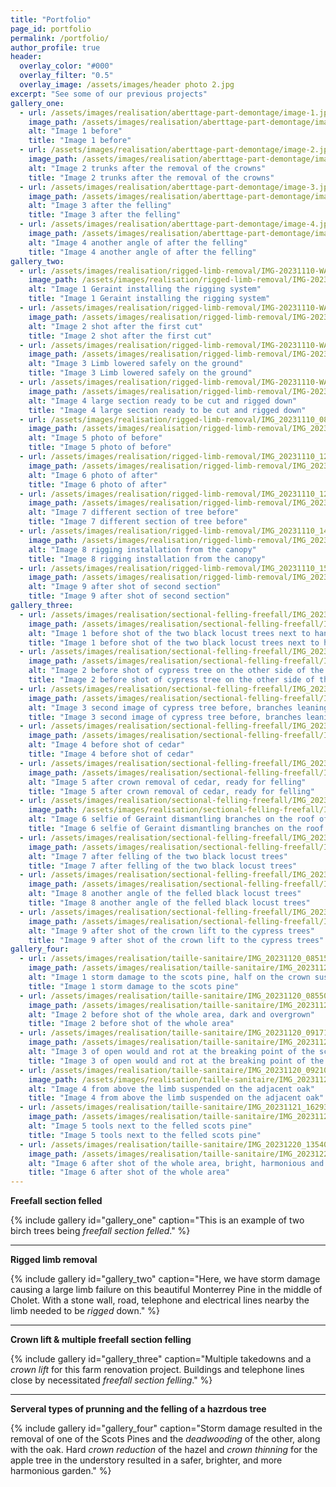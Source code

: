 ```yaml
---
title: "Portfolio"
page_id: portfolio
permalink: /portfolio/
author_profile: true
header:
  overlay_color: "#000"
  overlay_filter: "0.5"
  overlay_image: /assets/images/header photo 2.jpg
excerpt: "See some of our previous projects"
gallery_one:
  - url: /assets/images/realisation/aberttage-part-demontage/image-1.jpg
    image_path: /assets/images/realisation/aberttage-part-demontage/image-1.jpg
    alt: "Image 1 before"
    title: "Image 1 before"
  - url: /assets/images/realisation/aberttage-part-demontage/image-2.jpg
    image_path: /assets/images/realisation/aberttage-part-demontage/image-2.jpg
    alt: "Image 2 trunks after the removal of the crowns"
    title: "Image 2 trunks after the removal of the crowns"
  - url: /assets/images/realisation/aberttage-part-demontage/image-3.jpg
    image_path: /assets/images/realisation/aberttage-part-demontage/image-3.jpg
    alt: "Image 3 after the felling"
    title: "Image 3 after the felling"
  - url: /assets/images/realisation/aberttage-part-demontage/image-4.jpg
    image_path: /assets/images/realisation/aberttage-part-demontage/image-4.jpg
    alt: "Image 4 another angle of after the felling"
    title: "Image 4 another angle of after the felling"
gallery_two:
  - url: /assets/images/realisation/rigged-limb-removal/IMG-20231110-WA0009.jpg
    image_path: /assets/images/realisation/rigged-limb-removal/IMG-20231110-WA0009.jpg
    alt: "Image 1 Geraint installing the rigging system"
    title: "Image 1 Geraint installing the rigging system"
  - url: /assets/images/realisation/rigged-limb-removal/IMG-20231110-WA0010.jpg
    image_path: /assets/images/realisation/rigged-limb-removal/IMG-20231110-WA0010.jpg
    alt: "Image 2 shot after the first cut"
    title: "Image 2 shot after the first cut"
  - url: /assets/images/realisation/rigged-limb-removal/IMG-20231110-WA0012.jpg
    image_path: /assets/images/realisation/rigged-limb-removal/IMG-20231110-WA0012.jpg
    alt: "Image 3 Limb lowered safely on the ground"
    title: "Image 3 Limb lowered safely on the ground"
  - url: /assets/images/realisation/rigged-limb-removal/IMG-20231110-WA0013.jpg
    image_path: /assets/images/realisation/rigged-limb-removal/IMG-20231110-WA0013.jpg
    alt: "Image 4 large section ready to be cut and rigged down"
    title: "Image 4 large section ready to be cut and rigged down"
  - url: /assets/images/realisation/rigged-limb-removal/IMG_20231110_084214_975.jpg
    image_path: /assets/images/realisation/rigged-limb-removal/IMG_20231110_084214_975.jpg
    alt: "Image 5 photo of before"
    title: "Image 5 photo of before"
  - url: /assets/images/realisation/rigged-limb-removal/IMG_20231110_120241_443.jpg
    image_path: /assets/images/realisation/rigged-limb-removal/IMG_20231110_120241_443.jpg
    alt: "Image 6 photo of after"
    title: "Image 6 photo of after"
  - url: /assets/images/realisation/rigged-limb-removal/IMG_20231110_120312_863.jpg
    image_path: /assets/images/realisation/rigged-limb-removal/IMG_20231110_120312_863.jpg
    alt: "Image 7 different section of tree before"
    title: "Image 7 different section of tree before"
  - url: /assets/images/realisation/rigged-limb-removal/IMG_20231110_141728_562.jpg
    image_path: /assets/images/realisation/rigged-limb-removal/IMG_20231110_141728_562.jpg
    alt: "Image 8 rigging installation from the canopy"
    title: "Image 8 rigging installation from the canopy"
  - url: /assets/images/realisation/rigged-limb-removal/IMG_20231110_154814_989.jpg
    image_path: /assets/images/realisation/rigged-limb-removal/IMG_20231110_154814_989.jpg
    alt: "Image 9 after shot of second section"
    title: "Image 9 after shot of second section"
gallery_three:
  - url: /assets/images/realisation/sectional-felling-freefall/IMG_20231113_172926_931.jpg
    image_path: /assets/images/realisation/sectional-felling-freefall/IMG_20231113_172926_931.jpg
    alt: "Image 1 before shot of the two black locust trees next to hanger"
    title: "Image 1 before shot of the two black locust trees next to hanger"
  - url: /assets/images/realisation/sectional-felling-freefall/IMG_20231113_173016_227.jpg
    image_path: /assets/images/realisation/sectional-felling-freefall/IMG_20231113_173016_227.jpg
    alt: "Image 2 before shot of cypress tree on the other side of the hanger"
    title: "Image 2 before shot of cypress tree on the other side of the hanger"
  - url: /assets/images/realisation/sectional-felling-freefall/IMG_20231113_173043_059.jpg
    image_path: /assets/images/realisation/sectional-felling-freefall/IMG_20231113_173043_059.jpg
    alt: "Image 3 second image of cypress tree before, branches leaning on roof"
    title: "Image 3 second image of cypress tree before, branches leaning on roof"
  - url: /assets/images/realisation/sectional-felling-freefall/IMG_20231113_173247_200.jpg
    image_path: /assets/images/realisation/sectional-felling-freefall/IMG_20231113_173247_200.jpg
    alt: "Image 4 before shot of cedar"
    title: "Image 4 before shot of cedar"
  - url: /assets/images/realisation/sectional-felling-freefall/IMG_20231128_105526_457.jpg
    image_path: /assets/images/realisation/sectional-felling-freefall/IMG_20231128_105526_457.jpg
    alt: "Image 5 after crown removal of cedar, ready for felling"
    title: "Image 5 after crown removal of cedar, ready for felling"
  - url: /assets/images/realisation/sectional-felling-freefall/IMG_20231129_112403_972.jpg
    image_path: /assets/images/realisation/sectional-felling-freefall/IMG_20231129_112403_972.jpg
    alt: "Image 6 selfie of Geraint dismantling branches on the roof of the hanger"
    title: "Image 6 selfie of Geraint dismantling branches on the roof of the hanger"
  - url: /assets/images/realisation/sectional-felling-freefall/IMG_20231220_091917_061.jpg
    image_path: /assets/images/realisation/sectional-felling-freefall/IMG_20231220_091917_061.jpg
    alt: "Image 7 after felling of the two black locust trees"
    title: "Image 7 after felling of the two black locust trees"
  - url: /assets/images/realisation/sectional-felling-freefall/IMG_20231220_091950_089.jpg
    image_path: /assets/images/realisation/sectional-felling-freefall/IMG_20231220_091950_089.jpg
    alt: "Image 8 another angle of the felled black locust trees"
    title: "Image 8 another angle of the felled black locust trees"
  - url: /assets/images/realisation/sectional-felling-freefall/IMG_20231220_092059_387.jpg
    image_path: /assets/images/realisation/sectional-felling-freefall/IMG_20231220_092059_387.jpg
    alt: "Image 9 after shot of the crown lift to the cypress trees"
    title: "Image 9 after shot of the crown lift to the cypress trees"
gallery_four:
  - url: /assets/images/realisation/taille-sanitaire/IMG_20231120_085152_272.jpg
    image_path: /assets/images/realisation/taille-sanitaire/IMG_20231120_085152_272.jpg
    alt: "Image 1 storm damage to the scots pine, half on the crown suspended on the adjacent oak"
    title: "Image 1 storm damage to the scots pine"
  - url: /assets/images/realisation/taille-sanitaire/IMG_20231120_085508_587.jpg
    image_path: /assets/images/realisation/taille-sanitaire/IMG_20231120_085508_587.jpg
    alt: "Image 2 before shot of the whole area, dark and overgrown"
    title: "Image 2 before shot of the whole area"
  - url: /assets/images/realisation/taille-sanitaire/IMG_20231120_091713_530.jpg
    image_path: /assets/images/realisation/taille-sanitaire/IMG_20231120_091713_530.jpg
    alt: "Image 3 of open would and rot at the breaking point of the scots pine"
    title: "Image 3 of open would and rot at the breaking point of the scots pine"
  - url: /assets/images/realisation/taille-sanitaire/IMG_20231120_092104_030.jpg
    image_path: /assets/images/realisation/taille-sanitaire/IMG_20231120_092104_030.jpg
    alt: "Image 4 from above the limb suspended on the adjacent oak"
    title: "Image 4 from above the limb suspended on the adjacent oak"
  - url: /assets/images/realisation/taille-sanitaire/IMG_20231121_162930_253.jpg
    image_path: /assets/images/realisation/taille-sanitaire/IMG_20231121_162930_253.jpg
    alt: "Image 5 tools next to the felled scots pine"
    title: "Image 5 tools next to the felled scots pine"
  - url: /assets/images/realisation/taille-sanitaire/IMG_20231220_135401_309.jpg
    image_path: /assets/images/realisation/taille-sanitaire/IMG_20231220_135401_309.jpg
    alt: "Image 6 after shot of the whole area, bright, harmonious and safe"
    title: "Image 6 after shot of the whole area"
---
```


**Freefall section felled**

{% include gallery id="gallery_one" caption="This is an example of two birch trees being *freefall section felled*." %}

---

**Rigged limb removal**

{% include gallery id="gallery_two" caption="Here, we have storm damage causing a large limb failure on this beautiful Monterrey Pine in the middle of Cholet. With a stone wall, road, telephone and electrical lines nearby the limb needed to be *rigged* down." %}

---

**Crown lift & multiple freefall section felling**

{% include gallery id="gallery_three" caption="Multiple takedowns and a *crown lift* for this farm renovation project. Buildings and telephone lines close by necessitated *freefall section felling*." %}

---

**Serveral types of prunning and the felling of a hazrdous tree** 

{% include gallery id="gallery_four" caption="Storm damage resulted in the removal of one of the Scots Pines and the *deadwooding* of the other, along with the oak. Hard *crown reduction* of the hazel and *crown thinning* for the apple tree in the understory resulted in a safer, brighter, and more harmonious garden." %}

